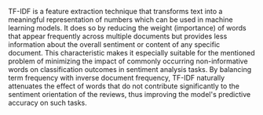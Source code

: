 TF-IDF is a feature extraction technique that transforms text into a meaningful representation of numbers which can be used in machine learning models. It does so by reducing the weight (importance) of words that appear frequently across multiple documents but provides less information about the overall sentiment or content of any specific document. This characteristic makes it especially suitable for the mentioned problem of minimizing the impact of commonly occurring non-informative words on classification outcomes in sentiment analysis tasks. By balancing term frequency with inverse document frequency, TF-IDF naturally attenuates the effect of words that do not contribute significantly to the sentiment orientation of the reviews, thus improving the model's predictive accuracy on such tasks.